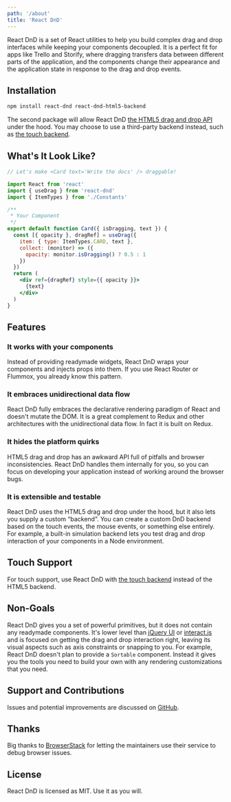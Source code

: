 ```yaml
---
path: '/about'
title: 'React DnD'
---
```


React DnD is a set of React utilities to help you build complex drag and drop interfaces while keeping your components decoupled. It is a perfect fit for apps like Trello and Storify, where dragging transfers data between different parts of the application, and the components change their appearance and the application state in response to the drag and drop events.

## Installation

```bash
npm install react-dnd react-dnd-html5-backend
```

The second package will allow React DnD [the HTML5 drag and drop API](https://developer.mozilla.org/en-US/docs/Web/Guide/HTML/Drag_and_drop) under the hood. You may choose to use a third-party backend instead, such as [the touch backend](https://npmjs.com/package/react-dnd-touch-backend).

## What's It Look Like?

```jsx
// Let's make <Card text='Write the docs' /> draggable!

import React from 'react'
import { useDrag } from 'react-dnd'
import { ItemTypes } from './Constants'

/**
 * Your Component
 */
export default function Card({ isDragging, text }) {
  const [{ opacity }, dragRef] = useDrag({
    item: { type: ItemTypes.CARD, text },
    collect: (monitor) => ({
      opacity: monitor.isDragging() ? 0.5 : 1
    })
  })
  return (
    <div ref={dragRef} style={{ opacity }}>
      {text}
    </div>
  )
}
```

## Features

### It works with your components

Instead of providing readymade widgets, React DnD wraps your components and injects props into them. If you use React Router or Flummox, you already know this pattern.

### It embraces unidirectional data flow

React DnD fully embraces the declarative rendering paradigm of React and doesn't mutate the DOM. It is a great complement to Redux and other architectures with the unidirectional data flow. In fact it is built on Redux.

### It hides the platform quirks

HTML5 drag and drop has an awkward API full of pitfalls and browser inconsistencies. React DnD handles them internally for you, so you can focus on developing your application instead of working around the browser bugs.

### It is extensible and testable

React DnD uses the HTML5 drag and drop under the hood, but it also lets you supply a custom “backend”. You can create a custom DnD backend based on the touch events, the mouse events, or something else entirely. For example, a built-in simulation backend lets you test drag and drop interaction of your components in a Node environment.

## Touch Support

For touch support, use React DnD with [the touch backend](https://npmjs.com/package/react-dnd-touch-backend) instead of the HTML5 backend.

## Non-Goals

React DnD gives you a set of powerful primitives, but it does not contain any readymade components. It's lower level than [jQuery UI](https://jqueryui.com/) or [interact.js](http://interactjs.io/) and is focused on getting the drag and drop interaction right, leaving its visual aspects such as axis constraints or snapping to you. For example, React DnD doesn't plan to provide a `Sortable` component. Instead it gives you the tools you need to build your own with any rendering customizations that you need.

## Support and Contributions

Issues and potential improvements are discussed on [GitHub](https://github.com/react-dnd/react-dnd/issues).

## Thanks

Big thanks to [BrowserStack](https://www.browserstack.com) for letting the maintainers use their service to debug browser issues.

## License

React DnD is licensed as MIT. Use it as you will.
